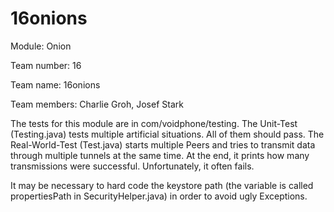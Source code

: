 16onions
===============

Module: Onion

Team number: 16

Team name: 16onions

Team members: Charlie Groh, Josef Stark

The tests for this module are in com/voidphone/testing. The Unit-Test (Testing.java) tests multiple artificial situations. All of them should pass. The Real-World-Test (Test.java) starts multiple Peers and tries to transmit data through multiple tunnels at the same time. At the end, it prints how many transmissions were successful. Unfortunately, it often fails.

It may be necessary to hard code the keystore path (the variable is called propertiesPath in SecurityHelper.java) in order to avoid ugly Exceptions.